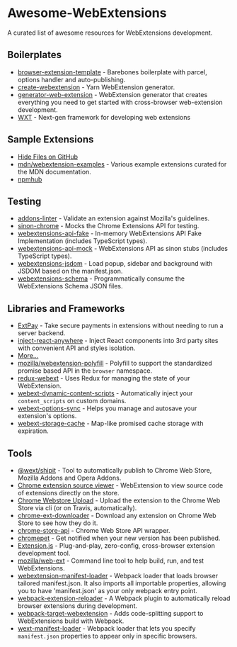 # Awesome-WebExtensions

A curated list of awesome resources for WebExtensions development.

## Boilerplates

- [browser-extension-template](https://github.com/fregante/browser-extension-template) - Barebones boilerplate with parcel, options handler and auto-publishing.
- [create-webextension](https://github.com/rpl/create-webextension) - Yarn WebExtension generator.
- [generator-web-extension](https://github.com/webextension-toolbox/generator-web-extension) - WebExtension generator that creates everything you need to get started with cross-browser web-extension development.
- [WXT](https://github.com/wxt-dev/wxt) - Next-gen framework for developing web extensions

## Sample Extensions

- [Hide Files on GitHub](https://github.com/sindresorhus/hide-files-on-github)
- [mdn/webextension-examples](https://github.com/mdn/webextensions-examples) - Various example extensions curated for the MDN documentation.
- [npmhub](https://github.com/npmhub/npmhub)

## Testing

- [addons-linter](https://github.com/mozilla/addons-linter) - Validate an extension against Mozilla's guidelines.
- [sinon-chrome](https://github.com/acvetkov/sinon-chrome) - Mocks the Chrome Extensions API for testing.
- [webextensions-api-fake](https://github.com/stoically/webextensions-api-fake) - In-memory WebExtensions API Fake Implementation (includes TypeScript types).
- [webextensions-api-mock](https://github.com/stoically/webextensions-api-mock) - WebExtensions API as sinon stubs (includes TypeScript types).
- [webextensions-jsdom](https://github.com/stoically/webextensions-jsdom) - Load popup, sidebar and background with JSDOM based on the manifest.json.
- [webextensions-schema](https://github.com/stoically/webextensions-schema) - Programmatically consume the WebExtensions Schema JSON files.

## Libraries and Frameworks

- [ExtPay](https://github.com/Glench/ExtPay) - Take secure payments in extensions without needing to run a server backend.
- [inject-react-anywhere](https://github.com/OlegWock/inject-react-anywhere) - Inject React components into 3rd party sites with convenient API and styles isolation.
- [More…](https://github.com/fregante/webext-fun)
- [mozilla/webextension-polyfill](https://github.com/mozilla/webextension-polyfill) - Polyfill to support the standardized promise based API in the `browser` namespace.
- [redux-webext](https://github.com/ivantsov/redux-webext) - Uses Redux for managing the state of your WebExtension.
- [webext-dynamic-content-scripts](https://github.com/fregante/webext-dynamic-content-scripts) - Automatically inject your `content_scripts` on custom domains.
- [webext-options-sync](https://github.com/fregante/webext-options-sync) - Helps you manage and autosave your extension's options.
- [webext-storage-cache](https://github.com/fregante/webext-storage-cache) - Map-like promised cache storage with expiration.

## Tools

- [@wext/shipit](https://github.com/LinusU/wext-shipit) - Tool to automatically publish to Chrome Web Store, Mozilla Addons and Opera Addons.
- [Chrome extension source viewer](https://github.com/Rob--W/crxviewer) - WebExtension to view source code of extensions directly on the store.
- [Chrome Webstore Upload](https://github.com/fregante/chrome-webstore-upload-cli) - Upload the extension to the Chrome Web Store via cli (or on Travis, automatically).
- [chrome-ext-downloader](https://github.com/jiripospisil/chrome-ext-downloader) - Download any extension on Chrome Web Store to see how they do it.
- [chrome-store-api](https://github.com/acvetkov/chrome-store-api) - Chrome Web Store API wrapper.
- [chromepet](https://github.com/ZenHubIO/chromepet) - Get notified when your new version has been published.
- [Extension.js](https://github.com/cezaraugusto/extension.js) - Plug-and-play, zero-config, cross-browser extension development tool.
- [mozilla/web-ext](https://github.com/mozilla/web-ext) - Command line tool to help build, run, and test WebExtensions.
- [webextension-manifest-loader](https://github.com/jsmnbom/webextension-manifest-loader) - Webpack loader that loads browser tailored manifest.json. It also imports all importable properties, allowing you to have 'manifest.json' as your only webpack entry point.
- [webpack-extension-reloader](https://github.com/rubenspgcavalcante/webpack-extension-reloader) - A Webpack plugin to automatically reload browser extensions during development.
- [webpack-target-webextension](https://github.com/awesome-webextension/webpack-target-webextension) - Adds code-splitting support to WebExtensions build with Webpack.
- [wext-manifest-loader](https://github.com/abhijithvijayan/wext-manifest-loader) - Webpack loader that lets you specify `manifest.json` properties to appear only in specific browsers.
